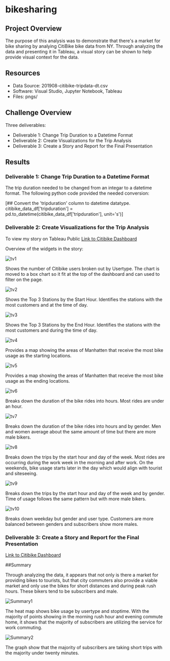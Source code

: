 # bikesharing

## Project Overview
The purpose of this analysis was to demonstrate that there's a market for bike sharing by analying CitiBike bike data from NY. Through analyzing the data and presenting it in Tableau, a visual story can be shown to help provide visual context for the data.

## Resources
- Data Source: 201908-citibike-tripdata-dt.csv 
- Software: Visual Studio, Jupyter Notebook, Tableau
- Files: pngs/

## Challenge Overview
Three deliverables:
- Deliverable 1: Change Trip Duration to a Datetime Format
- Deliverable 2: Create Visualizations for the Trip Analysis
- Deliverable 3: Create a Story and Report for the Final Presentation


## Results

### Deliverable 1: Change Trip Duration to a Datetime Format
The trip duration needed to be changed from an integar to a datetime format. The following python code provided the needed conversion:

[## Convert the 'tripduration' column to datetime datatype.
citibike_data_df['tripduration'] = pd.to_datetime(citibike_data_df['tripduration'], unit='s')]



### Deliverable 2: Create Visualizations for the Trip Analysis

To view my story on Tableau Public
[Link to Citibike Dashboard](https://public.tableau.com/app/profile/sharon.dieckert/viz/CitibikeChallenge_16584540182340/Story1?publish=yes)


Overview of the widgets in the story:

![tv1](https://user-images.githubusercontent.com/87085239/180588943-c5046e93-918d-417e-bbdf-73bc1efd03b5.png)

Shows the number of Citibike users broken out by Usertype. The chart is moved to a box chart so it fit at the top of the dashboard and can used to filter on the page.

![tv2](https://user-images.githubusercontent.com/87085239/180588950-1e139d53-02e9-4554-a4ad-32afa2a21fff.png)

Shows the Top 3 Stations by the Start Hour. Identifies the stations with the most customers and at the time of day.

![tv3](https://user-images.githubusercontent.com/87085239/180588965-7807a177-2d39-4599-a5cc-5920dc43ce40.png)

Shows the Top 3 Stations by the End Hour. Identifies the stations with the most customers and during the time of day.

![tv4](https://user-images.githubusercontent.com/87085239/180588971-efdbad2e-a6c9-496e-bb5e-b8933686fd51.png)

Provides a map showing the areas of Manhatten that receive the most bike usage as the starting locations. 

![tv5](https://user-images.githubusercontent.com/87085239/180588981-864f878b-5642-4991-9cad-7954ef913cd1.png)

Provides a map showing the areas of Manhatten that receive the most bike usage as the ending locations. 

![tv6](https://user-images.githubusercontent.com/87085239/180588985-a53afd93-9a70-4b0f-b429-cd3953adc9ae.png)

Breaks down the duration of the bike rides into hours. Most rides are under an hour.

![tv7](https://user-images.githubusercontent.com/87085239/180588997-652bd8b0-bf3d-40bf-a058-49cbac4e486a.png)

Breaks down the duration of the bike rides into hours and by gender. Men and women average about the same amount of time but there are more male bikers.

![tv8](https://user-images.githubusercontent.com/87085239/180589002-846b3cef-3f04-4d65-9824-d7ca99c4044c.png)

Breaks down the trips by the start hour and day of the week. Most rides are occurring during the work week in the morning and after work. On the weekends, bike usage starts later in the day which would align with tourist and siteseeing. 

![tv9](https://user-images.githubusercontent.com/87085239/180589012-f8aced02-8b03-4812-a39b-1681dccbb2fd.png)

Breaks down the trips by the start hour and day of the week and by gender. Time of usage follows the same pattern but with more male bikers. 

![tv10](https://user-images.githubusercontent.com/87085239/180589018-ff1b46f5-71db-4160-8f1b-92f4b89f3d79.png)

Breaks down weekday but gender and user type. Customers are more balanced between genders and subscribers show more males.

### Deliverable 3: Create a Story and Report for the Final Presentation

[Link to Citibike Dashboard](https://public.tableau.com/app/profile/sharon.dieckert/viz/CitibikeChallenge_16584540182340/Story1?publish=yes)

##Summary

Through analyzing the data, it appears that not only is there a market for providing bikes to tourists, but that city commuters also provide a viable market and only use the bikes for short distances and during peak rush hours. These bikers tend to be subscribers and male.

![Summary1](https://user-images.githubusercontent.com/87085239/180589025-93ad8eb8-9cc1-438b-ab78-e5878c743582.png)

The heat map shows bike usage by usertype and stoptime. With the majority of points showing in the morning rush hour and evening commute home, it shows that the majority of subscribers are utilizing the service for work commuting. 

![Summary2](https://user-images.githubusercontent.com/87085239/180589036-47e1fa18-7de9-46ab-90ee-4d2e574a4573.png)

The graph show that the majority of subscribers are taking short trips with the majority under twenty minutes.
